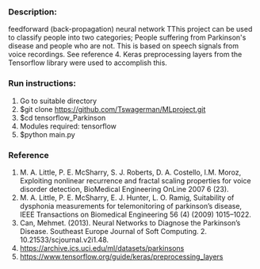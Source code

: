 ### Description:
feedforward (back-propagation) neural network
TThis project can be used to classify people into two categories; People suffering from Parkinson's disease and people who are not. This is based on speech signals from voice recordings. See reference 4. Keras preprocessing layers from the Tensorflow library were used to accomplish this.

### Run instructions:
1) Go to suitable directory 
2) $git clone https://github.com/Tswagerman/MLproject.git
3) $cd tensorflow_Parkinson
4) Modules required: tensorflow
5) $python main.py

### Reference
1) M. A. Little, P. E. McSharry, S. J. Roberts, D. A.  Costello, I.M. Moroz, Exploiting nonlinear    recurrence and fractal scaling properties for voice disorder detection, BioMedical Engineering OnLine 2007 6 (23). 
2) M. A. Little, P. E. McSharry, E. J. Hunter, L. O.  Ramig, Suitability of dysphonia measurements for telemonitoring of parkinson’s disease, IEEE Transactions on Biomedical Engineering 56 (4) (2009) 1015–1022.
3) Can, Mehmet. (2013). Neural Networks to Diagnose the Parkinson’s Disease. Southeast Europe Journal of Soft Computing. 2. 10.21533/scjournal.v2i1.48. 
4) https://archive.ics.uci.edu/ml/datasets/parkinsons
5) https://www.tensorflow.org/guide/keras/preprocessing_layers